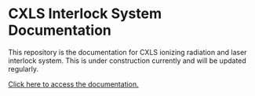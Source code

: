 # CXLS Interlock System Documentation

This repository is the documentation for CXLS ionizing radiation and laser interlock system. This is under construction currently and will be updated regularly.

[Click here to access the documentation.](https://cxls-interlock-system-documentation-eseverett-f8a2d352f05f31e4e.gitlab.io/)
